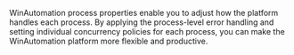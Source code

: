 WinAutomation process properties enable you to adjust how the platform handles each process. By applying the process-level error handling and setting individual concurrency policies for each process, you can make the WinAutomation platform more flexible and productive.
